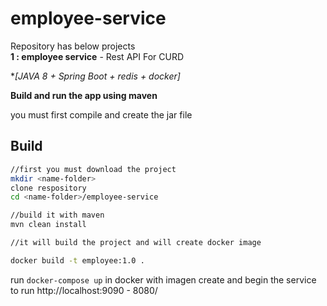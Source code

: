 # employee-service 
Repository has below projects                                      
**1 : employee service** - Rest API For CURD 

**[JAVA 8 + Spring Boot + redis + docker]*

**Build and run the app using maven** 

you must first compile and create the jar file

## Build
```bash
//first you must download the project  
mkdir <name-folder>
clone respository
cd <name-folder>/employee-service

//build it with maven
mvn clean install

//it will build the project and will create docker image

docker build -t employee:1.0 .

```
run `docker-compose up` in docker  with imagen create  and begin the service to run http://localhost:9090 - 8080/